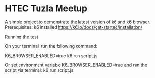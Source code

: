 # HTEC Tuzla Meetup

A simple project to demonstrate the latest version of k6 and k6 browser.
Prerequisites: k6 installed https://k6.io/docs/get-started/installation/

Running the test

On your terminal, run the following command:

K6_BROWSER_ENABLED=true k6 run script.js

Or set environment variable K6_BROWSER_ENABLED=true
and run the script via terminal: k6 run script.js
